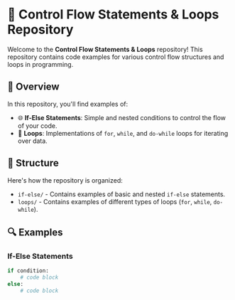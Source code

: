 # 🚀 Control Flow Statements & Loops Repository

Welcome to the **Control Flow Statements & Loops** repository! This repository contains code examples for various control flow structures and loops in programming.

## 📝 Overview

In this repository, you'll find examples of:

- 🌐 **If-Else Statements**: Simple and nested conditions to control the flow of your code.
- 🔁 **Loops**: Implementations of `for`, `while`, and `do-while` loops for iterating over data.

## 📂 Structure

Here's how the repository is organized:

- `if-else/` - Contains examples of basic and nested `if-else` statements.
- `loops/` - Contains examples of different types of loops (`for`, `while`, `do-while`).

## 🔍 Examples

### If-Else Statements

```python
if condition:
    # code block
else:
    # code block
